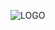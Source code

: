 ![LOGO](https://github.com/aerika1974/La-big/assets/104754539/02a28957-bb94-460f-8395-3c211f08b1d4)
